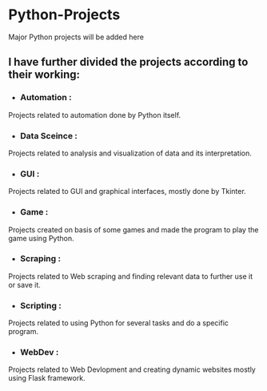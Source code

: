 # Python-Projects
Major Python projects will be added here

## I have further divided the projects according to their working:
- ### Automation : 
Projects related to automation done by Python itself.
- ### Data Sceince :
Projects related to analysis and visualization of data and its interpretation.
- ### GUI :
Projects related to GUI and graphical interfaces, mostly done by Tkinter.
- ### Game :
Projects created on basis of some games and made the program to play the game using Python.
- ### Scraping :
Projects related to Web scraping and finding relevant data to further use it or save it.
- ### Scripting :
Projects related to using Python for several tasks and do a specific program.
- ### WebDev :
Projects related to Web Devlopment and creating dynamic websites mostly using Flask framework.

